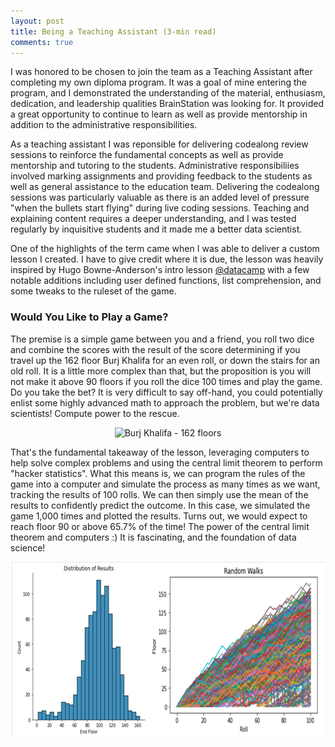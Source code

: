 ```yaml
---
layout: post
title: Being a Teaching Assistant (3-min read)
comments: true
---
```

I was honored to be chosen to join the team as a Teaching Assistant after completing my own diploma program.  It was a goal of mine entering the program, and I demonstrated the understanding of the material, enthusiasm, dedication, and leadership qualities BrainStation was looking for.  It provided a great opportunity to continue to learn as well as provide mentorship in addition to the administrative responsibilities.

As a teaching assistant I was reponsible for delivering codealong review sessions to reinforce the fundamental concepts as well as provide mentorship and tutoring to the students.  Administrative responsibiliies involved marking assignments and providing feedback to the students as well as general assistance to the education team.  Delivering the codealong sessions was particularly valuable as there is an added level of pressure "when the bullets start flying" during live coding sessions.  Teaching and explaining content requires a deeper understanding, and I was tested regularly by inquisitive students and it made me a better data scientist.

One of the highlights of the term came when I was able to deliver a custom lesson I created.  I have to give credit where it is due, the lesson was heavily inspired by Hugo Bowne-Anderson's intro lesson <a href="https://learn.datacamp.com" target="_blank">@datacamp</a> with a few notable additions including user defined functions, list comprehension, and some tweaks to the ruleset of the game. 

### Would You Like to Play a Game? ###

The premise is a simple game between you and a friend, you roll two dice and combine the scores with the result of the score determining if you travel up the 162 floor Burj Khalifa for an even roll, or down the stairs for an old roll.  It is a little more complex than that, but the proposition is you will not make it above 90 floors if you roll the dice 100 times and play the game.  Do you take the bet?  It is very difficult to say off-hand, you could potentially enlist some highly advanced math to approach the problem, but we're data scientists!  Compute power to the rescue.

<p align="center">
    <img src="https://www.burjkhalifa.ae/en/Images/BurjKhalifa-02982_new_tcm290-85702.jpg" id="bk" alt="Burj Khalifa - 162 floors">
</p>

That's the fundamental takeaway of the lesson, leveraging computers to help solve complex problems and using the central limit theorem to perform "hacker statistics".  What this means is, we can program the rules of the game into a computer and simulate the process as many times as we want, tracking the results of 100 rolls.  We can then simply use the mean of the results to confidently predict the outcome.  In this case, we simulated the game 1,000 times and plotted the results.  Turns out, we would expect to reach floor 90 or above 65.7% of the time!  The power of the central limit theorem and computers :) It is fascinating, and the foundation of data science!

<p align="center">
    <img src="../images/hackerstatistics.png" id="hs" alt="Hacker Statistics Results">
</p>